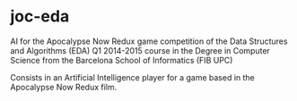 # joc-eda

AI for the Apocalypse Now Redux game competition of the Data Structures and Algorithms (EDA) Q1 2014-2015 course in the Degree in Computer Science from the Barcelona School of Informatics (FIB UPC)

Consists in an Artificial Intelligence player for a game based in the Apocalypse Now Redux film.
